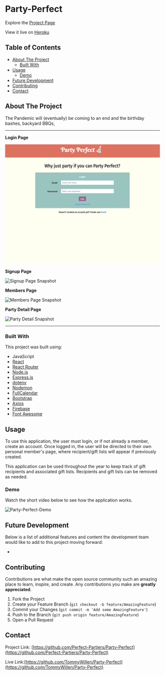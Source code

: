 # Party-Perfect

Explore the [Project Page](https://github.com/Perfect-Partiers/Party-Perfect)

View it live on [Heroku](https://party-perfect.herokuapp.com/)

## Table of Contents

- [About The Project](#about-the-project)
  - [Built With](#built-with)
- [Usage](#usage)
  - [Demo](#demo)
- [Future Development](#future-development)
- [Contributing](#contributing)
- [Contact](#contact)

## About The Project

The Pandemic will (eventually) be coming to an end and the birthday bashes, backyard BBQs,

<hr>

**Login Page**

![Login Page Snapshot](./client/public/assets/images/login.png)

**Signup Page**

![Signup Page Snapshot](./app/public/assets/images/signup.png)

**Members Page**

![Members Page Snapshot](./app/public/assets/images/members.png)

**Party Detail Page**

![Party Detail Snapshot](./app/public/assets/images/partydetail.png)

<hr>

### Built With

This project was built using:

- JavaScript
- [React](https://reactjs.org/)
- [React Router](https://reactrouter.com/)
- [Node.js](https://nodejs.org/api/fs.html)
- [Express.js](https://expressjs.com/)
- [dotenv](https://www.npmjs.com/package/dotenv)
- [Nodemon](https://www.npmjs.com/package/nodemon)
- [FullCalendar](https://fullcalendar.io/docs/view-api)
- [Bootstrap](https://getbootstrap.com/)
- [Axios](https://www.npmjs.com/package/axios)
- [Firebase](https://firebase.google.com/)
- [Font Awesome](https://fontawesome.com/)

## Usage

To use this application, the user must login, or if not already a member, create an account. Once logged in, the user will be directed to their own personal member's page, where recipient/gift lists will appear if previously created.

This application can be used throughout the year to keep track of gift recipients and associated gift lists. Recipients and gift lists can be removed as needed.

### Demo

Watch the short video below to see how the application works.

![Party-Perfect-Demo](./client/public/assets/demo.gif)

## Future Development

Below is a list of additional features and content the development team would like to add to this project moving forward:

-

## Contributing

Contributions are what make the open source community such an amazing place to learn, inspire, and create. Any contributions you make are **greatly appreciated**.

1. Fork the Project
2. Create your Feature Branch (`git checkout -b feature/AmazingFeature`)
3. Commit your Changes (`git commit -m 'Add some AmazingFeature'`)
4. Push to the Branch (`git push origin feature/AmazingFeature`)
5. Open a Pull Request

## Contact

Project Link: [https://github.com/Perfect-Partiers/Party-Perfect](https://github.com/Perfect-Partiers/Party-Perfect)

Live Link:[https://github.com/TommyWillen/Party-Perfect](https://github.com/TommyWillen/Party-Perfect)
